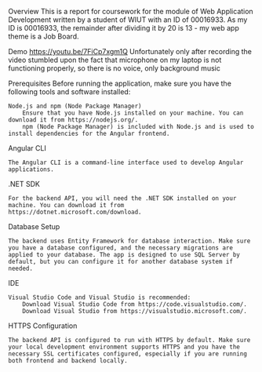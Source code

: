 Overview
	This is a report for coursework for the module of Web Application Development written by a student of WIUT with an ID of 00016933. As my ID is 00016933, the remainder after dividing it by 20 is 13 - my web app theme is a Job Board.

Demo
https://youtu.be/7FiCp7xgm1Q
Unfortunately only after recording the video stumbled upon the fact that microphone on my laptop is not functioning properly, so there is no voice, only background music


Prerequisites
Before running the application, make sure you have the following tools and software installed:

    Node.js and npm (Node Package Manager)
        Ensure that you have Node.js installed on your machine. You can download it from https://nodejs.org/.
        npm (Node Package Manager) is included with Node.js and is used to install dependencies for the Angular frontend.
Angular CLI

    The Angular CLI is a command-line interface used to develop Angular applications.

.NET SDK

    For the backend API, you will need the .NET SDK installed on your machine. You can download it from https://dotnet.microsoft.com/download.

Database Setup

    The backend uses Entity Framework for database interaction. Make sure you have a database configured, and the necessary migrations are applied to your database. The app is designed to use SQL Server by default, but you can configure it for another database system if needed.

IDE

    Visual Studio Code and Visual Studio is recommended:
        Download Visual Studio Code from https://code.visualstudio.com/.
        Download Visual Studio from https://visualstudio.microsoft.com/.

HTTPS Configuration

    The backend API is configured to run with HTTPS by default. Make sure your local development environment supports HTTPS and you have the necessary SSL certificates configured, especially if you are running both frontend and backend locally.

